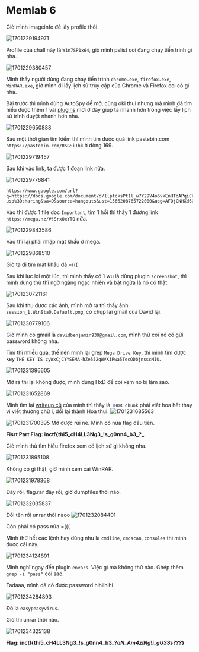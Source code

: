 # Memlab 6

Giờ mình imageinfo để lấy profile thôi

![1701229194971](image/Memlab6/1701229194971.png)

Profile của chall này là ``Win7SP1x64``, giờ mình pslist coi đang chạy tiến trình gì nha.

![1701229380457](image/Memlab6/1701229380457.png)

Mình thấy người dùng đang chạy tiến trình ``chrome.exe``, ``firefox.exe``, ``WinRAR.exe``, giờ mình đi lấy lịch sử truy cập của Chrome và Firefox coi có gì nha. 

Bài trước thì mình dùng AutoSpy để mở, cũng oki thui nhưng mà mình đã tìm hiểu được thêm 1 vài [plugins](https://github.com/superponible/volatility-plugins) mới ở đây giúp ta nhanh hơn trong việc lấy lịch sử trình duyệt nhanh hơn nha.

![1701229650888](image/Memlab6/1701229650888.png)


Sau một thời gian tìm kiếm thì mình tìm được quả link pastebin.com `` https://pastebin.com/RSGSi1hk`` ở dòng 169.

![1701229719457](image/Memlab6/1701229719457.png)

Sau khi vào link, ta được 1 đoạn link nữa.

![1701229776841](image/Memlab6/1701229776841.png)   

```
https://www.google.com/url?q=https://docs.google.com/document/d/1lptcksPt1l_w7Y29V4o6vkEnHToAPqiCkgNNZfS9rCk/edit?usp%3Dsharing&sa=D&source=hangouts&ust=1566208765722000&usg=AFQjCNHXd6Ck6F22MNQEsxdZo21JayPKug
```

Vào thì được 1 file doc ``Important``, tìm 1 hồi thì thấy 1 đường link ``https://mega.nz/#!SrxQxYTQ`` nữa.

![1701229843586](image/Memlab6/1701229843586.png)


Vào thì lại phải nhập mật khẩu ở mega.

![1701229868510](image/Memlab6/1701229868510.png)

Giờ ta đi tìm mật khẩu đã =(((

Sau khi lục lọi một lúc, thì mình thấy có 1 wu là dùng plugin ``screenshot``, thì mình dùng thử thì ngỡ ngàng ngạc nhiên và bật ngửa là nó có thật.

![1701230721161](image/Memlab6/1701230721161.png)

Sau khi thu được các ảnh, mình mở ra thì thấy ảnh ``session_1.WinSta0.Default.png``, có chụp lại gmail của David lại.

![1701230779106](image/Memlab6/1701230779106.png)

Giờ mình có gmail là ``davidbenjamin939@gmail.com``, mình thử coi nó có gửi password không nha.

Tìm thì nhiều quá, thế nên mình lại grep ``Mega Drive Key``, thì mình tìm được key ``THE KEY IS zyWxCjCYYSEMA-hZe552qWVXiPwa5TecODbjnsscMIU``.

![1701231396605](image/Memlab6/1701231396605.png)

Mở ra thì lại không được, mình dùng HxD để coi xem nó bị làm sao.

![1701231652869](image/Memlab6/1701231652869.png)

Mình tìm lại [writeup cũ](https://github.com/trananhnhatviet/Forensics_Train/blob/main/Task_2/Bai_1/PNG_Chunk.md) của mình thì thấy là ``IHDR chunk`` phải viết hoa hết thay vì viết thường chữ i, đổi lại thành Hoa thui.
![1701231685563](image/Memlab6/1701231685563.png)

![1701231700395](image/Memlab6/1701231700395.png)
Mở được rùi nè. Mình có nửa flag đầu tiên.

**Fisrt Part Flag: inctf{thi5_cH4LL3Ng3_!s_g0nn4_b3_?_**

Giờ mình thử tìm hiểu firefox xem có lịch sử gì không nha.

![1701231895108](image/Memlab6/1701231895108.png)

Không có gì thật, giờ mình xem cái WinRAR.

![1701231978368](image/Memlab6/1701231978368.png)

Đây rồi, flag.rar đây rồi, giờ dumpfiles thôi nào.

![1701232035837](image/Memlab6/1701232035837.png)


Đổi tên rồi unrar thôi nàoo
![1701232084401](image/Memlab6/1701232084401.png)

Còn phải có pass nữa =(((

Mình thử hết các lệnh hay dùng như là ``cmdline``, ``cmdscan``, ``consoles`` thì mình được cái này.

![1701234124891](image/Memlab6/1701234124891.png)

Mình nghĩ ngay đến plugin ``envars``. Việc gì mà không thử nào. Ghép thêm ``grep -i "pass"`` coi sao.

Tadaaa, mình dã có được password hihiihihi

![1701234284893](image/Memlab6/1701234284893.png)

Đó là ``easypeasyvirus``.

Giờ thì unrar thôi nào.

![1701234325138](image/Memlab6/1701234325138.png)

**Flag: inctf{thi5_cH4LL3Ng3_!s_g0nn4_b3_?_aN_Am4zINg_!_i_gU3Ss???_}**